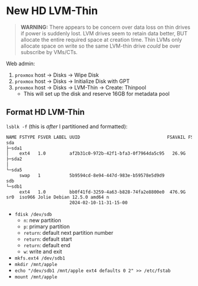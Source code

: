 # New HD LVM-Thin

> **WARNING:** There appears to be concern over data loss on thin
> drives if power is suddenly lost. LVM drives seem to retain data
> better, BUT allocate the entire required space at creation time.
> Thin LVMs only allocate space on write so the same LVM-thin drive
> *could* be over subscribe by VMs/CTs.

Web admin:

1. `proxmox` host -> Disks -> Wipe Disk
1. `proxmox` host -> Disks -> Initialize Disk with GPT
1. `proxmox` host -> Disks -> LVM-Thin -> Create: Thinpool
    - This will set up the disk and reserve 16GB for metadata pool

## Format HD LVM-Thin

`lsblk -f` (this is *after* I partitioned and formatted):

```bash
NAME FSTYPE FSVER LABEL UUID                                 FSAVAIL FSUSE% MOUNTPOINTS
sda
├─sda1
│    ext4   1.0         af2b31c0-972b-42f1-bfa3-0f7964da5c95   26.9G     6% /
├─sda2
│
└─sda5
     swap   1           5b9594cd-8e94-447d-983e-b59578e5d9d9                [SWAP]
sdb
└─sdb1
     ext4   1.0         bb0f41fd-3259-4a63-b828-74fa2e8800e0  476.9G     0% /mnt/apple
sr0  iso966 Jolie Debian 12.5.0 amd64 n
                        2024-02-10-11-31-15-00
```

- `fdisk /dev/sdb`
    - `n`: new partition
    - `p`: primary partition
    - `return`: default next partition number
    - `return`: default start
    - `return`: default end
    - `w`: write and exit
- `mkfs.ext4 /dev/sdb1`
- `mkdir /mnt/apple`
- `echo "/dev/sdb1 /mnt/apple ext4 defaults 0 2" >> /etc/fstab`
- `mount /mnt/apple`